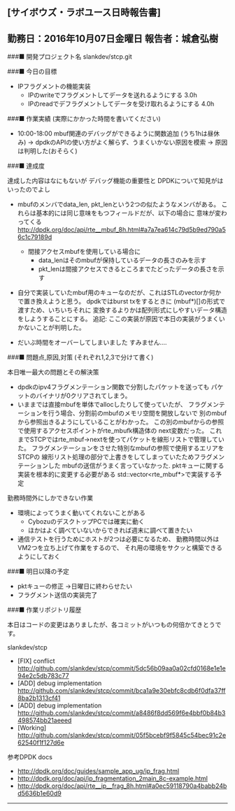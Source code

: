 

[サイボウズ・ラボユース日時報告書]
---------------------------------------------------------------------------
勤務日：2016年10月07日金曜日
報告者：城倉弘樹
---------------------------------------------------------------------------
###■ 開発プロジェクト名
 slankdev/stcp.git


###■ 今日の目標

 - IPフラグメントの機能実装
     - IPのwriteでフラグメントしてデータを送れるようにする 3.0h
     - IPのreadでデフラグメントしてデータを受け取れるようにする 4.0h

###■ 作業実績 (実際にかかった時間を書いてください)

 - 10:00-18:00 mbuf関連のデバッグができるように関数追加 (うち1hは昼休み)
   -> dpdkのAPIの使い方がよく解らず、うまくいかない原因を模索
   -> 原因は判明した(おそらく)
   

###■ 達成度

達成した内容はなにもないが
デバッグ機能の重要性と
DPDKについて知見がはいったのでよし



 - mbufのメンバでdata_len, pkt_lenという2つの似たようなメンバがある。
   これらは基本的には同じ意味をもつフィールドだが、以下の場合に
   意味が変わってくる
   http://dpdk.org/doc/api/rte__mbuf_8h.html#a7a7ea614c79d5b9ed790a56c1c79189d
      - 間接アクセスmbufを使用している場合に
	      - data_lenはそのmbufが保持しているデータの長さのみを示す
	      - pkt_lenは間接アクセスできるところまでたどったデータの長さを示す

 - 自分で実装していたmbuf用のキューなのだが、これはSTLのvectorか何か
   で置き換えようと思う。
   dpdkではburst txをするときに (mbuf\*)[]の形式で渡すため、いちいちそれに
   変換するよりかは配列形式にしやすいデータ構造をしようすることにする。
   追記: ここの実装が原因で本日の実装がうまくいかないことが判明した。

 - だいぶ時間をオーバーしてしまいました
   すみません....



###■ 問題点,原因,対策 (それぞれ1,2,3で分けて書く)

本日唯一最大の問題とその解決策
 - dpdkのipv4フラグメンテーション関数で分割したパケットを送っても
   パケットのバイナリが0クリアされてしまう。
 - いままでは直接mbufを単体でallocしたりして使っていたが、
   フラグメンテーションを行う場合、分割前のmbufのメモリ空間を開放しないで
   別のmbufから参照出きるようにしていることがわかった。
   この別のmbufからの参照で使用するアクセスポイントがrte_mbufk構造体の
   next変数だった。
   これまでSTCPではrte_mbuf->nextを使ってパケットを線形リストで管理していた。
   フラグメンテーションをさせた特別なmbufの参照で使用するエリアをSTCPの
   線形リスト処理の部分で上書きをしてしまっていたためフラグメンテーションした
   mbufの送信がうまく言っていなかった.
   pktキューに関する実装を根本的に変更する必要がある
   std::vector<rte_mbuf*>で実装する予定


勤務時間外にしかできない作業
 - 環境によってうまく動いてくれないことがある 
    - CybozuのデスクトップPCでは確実に動く
    - ほかはよく調べていないからできれば週末に調べて置きたい
 - 通信テストを行うためにホストが2つは必要になるため、
   勤務時間以外はVM2つを立ち上げて作業をするので、
   それ用の環境をサクッと構築できるようにしておく


###■ 明日以降の予定

 - pktキューの修正 ->日曜日に終わらせたい
 - フラグメント送信の実装完了


###■ 作業リポジトリ履歴

本日はコードの変更はありましたが、各コミットがいつもの何倍かてきとうです。

slankdev/stcp
 - [FIX] conflict
   http://github.com/slankdev/stcp/commit/5dc56b09aa0a02cfd0168e1e1e94e2c5db783c77
 - [ADD] debug implementation
   http://github.com/slankdev/stcp/commit/bca1a9e30ebfc8cdb6f0dfa37ff8ba2b1313cf41
 - [ADD] debug implementation
   http://github.com/slankdev/stcp/commit/a8486f8dd569f6e4bbf0b84b3498574bb21aeeed
 - [Working]
   http://github.com/slankdev/stcp/commit/05f5bcebf9f5845c54bec91c2e62540f1f127d6e



参考DPDK docs
 - http://dpdk.org/doc/guides/sample_app_ug/ip_frag.html
 - http://dpdk.org/doc/api/ip_fragmentation_2main_8c-example.html
 - http://dpdk.org/doc/api/rte__ip__frag_8h.html#a0ec59118790a4babb24bd5636b1e60d9
---------------------------------------------------------------------------
